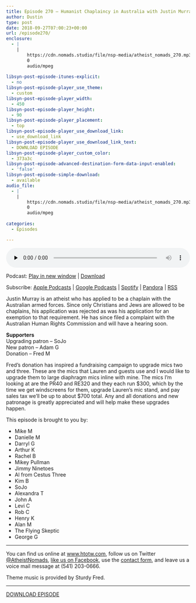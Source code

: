```yaml
---
title: Episode 270 – Humanist Chaplaincy in Australia with Justin Murray
author: Dustin
type: post
date: 2018-09-27T07:00:23+00:00
url: /episode270/
enclosure:
  - |
    |
        https://cdn.nomads.studio/file/nsp-media/atheist_nomads_270.mp3
        0
        audio/mpeg
        
libsyn-post-episode-itunes-explicit:
  - no
libsyn-post-episode-player_use_theme:
  - custom
libsyn-post-episode-player_width:
  - 450
libsyn-post-episode-player_height:
  - 90
libsyn-post-episode-player_placement:
  - top
libsyn-post-episode-player_use_download_link:
  - use_download_link
libsyn-post-episode-player_use_download_link_text:
  - DOWNLOAD EPISODE
libsyn-post-episode-player_custom_color:
  - 373a3c
libsyn-post-episode-advanced-destination-form-data-input-enabled:
  - 'false'
libsyn-post-episode-simple-download:
  - available
audio_file:
  - |
    |
        https://cdn.nomads.studio/file/nsp-media/atheist_nomads_270.mp3
        0
        audio/mpeg
        
categories:
  - Episodes

---
```

<div itemscope itemtype="http://schema.org/AudioObject">
  <meta itemprop="name" content="Episode 270 &#8211; Humanist Chaplaincy in Australia with Justin Murray" />
  
  <meta itemprop="uploadDate" content="2018-09-27T01:00:23-06:00" />
  
  <meta itemprop="encodingFormat" content="audio/mpeg" />
  
  <meta itemprop="description" content="
Justin Murray is an atheist who has applied to be a chaplain with the Australian armed forces. Since only Christians and Jews are allowed to be chaplains, his application was rejected as was his application for an exemption to that requirement. He h..." />
  
  <meta itemprop="contentUrl" content="https://dts.podtrac.com/redirect.mp3/cdn.nomads.studio/file/nsp-media/atheist_nomads_270.mp3" />
  </p> 
  
  <div class="powerpress_player" id="powerpress_player_8533">
    <audio class="wp-audio-shortcode" id="audio-1849-277" preload="none" style="width: 100%;" controls="controls"><source type="audio/mpeg" src="https://dts.podtrac.com/redirect.mp3/cdn.nomads.studio/file/nsp-media/atheist_nomads_270.mp3?_=277" /><a href="https://dts.podtrac.com/redirect.mp3/cdn.nomads.studio/file/nsp-media/atheist_nomads_270.mp3">https://dts.podtrac.com/redirect.mp3/cdn.nomads.studio/file/nsp-media/atheist_nomads_270.mp3</a></audio>
  </div>
</div>

<p class="powerpress_links powerpress_links_mp3">
  Podcast: <a href="https://dts.podtrac.com/redirect.mp3/cdn.nomads.studio/file/nsp-media/atheist_nomads_270.mp3" class="powerpress_link_pinw" target="_blank" title="Play in new window" onclick="return powerpress_pinw('https://htotw.com/?powerpress_pinw=1849-podcast');" rel="nofollow">Play in new window</a> | <a href="https://dts.podtrac.com/redirect.mp3/cdn.nomads.studio/file/nsp-media/atheist_nomads_270.mp3" class="powerpress_link_d" title="Download" rel="nofollow" download="atheist_nomads_270.mp3">Download</a>
</p>

<p class="powerpress_links powerpress_subscribe_links">
  Subscribe: <a href="https://podcasts.apple.com/us/podcast/humanists-take-on-the-world/id530050098?mt=2&ls=1" class="powerpress_link_subscribe powerpress_link_subscribe_itunes" target="_blank" title="Subscribe on Apple Podcasts" rel="nofollow">Apple Podcasts</a> | <a href="https://www.google.com/podcasts?feed=aHR0cDovL2F0aGVpc3Rub21hZHMubGlic3luLmNvbS9yc3M%3D" class="powerpress_link_subscribe powerpress_link_subscribe_googleplay" target="_blank" title="Subscribe on Google Podcasts" rel="nofollow">Google Podcasts</a> | <a href="https://open.spotify.com/show/3LzK2xZGike6Tc1GEMtMbr?si=LieN9SNuTpq96smuaUsH8A" class="powerpress_link_subscribe powerpress_link_subscribe_spotify" target="_blank" title="Subscribe on Spotify" rel="nofollow">Spotify</a> | <a href="https://www.pandora.com/podcast/atheist-nomads/PC:10122?corr=62071012&part=ug" class="powerpress_link_subscribe powerpress_link_subscribe_pandora" target="_blank" title="Subscribe on Pandora" rel="nofollow">Pandora</a> | <a href="https://htotw.com/feed/podcast/" class="powerpress_link_subscribe powerpress_link_subscribe_rss" target="_blank" title="Subscribe via RSS" rel="nofollow">RSS</a>
</p>

  
Justin Murray is an atheist who has applied to be a chaplain with the Australian armed forces. Since only Christians and Jews are allowed to be chaplains, his application was rejected as was his application for an exemption to that requirement. He has since filed a complaint with the Australian Human Rights Commission and will have a hearing soon.  
<!--more-->

**Supporters**  
Upgrading patron &#8211; SoJo  
New patron &#8211; Adam G  
Donation &#8211; Fred M

Fred&#8217;s donation has inspired a fundraising campaign to upgrade mics two and three. These are the mics that Lauren and guests use and I would like to upgrade them to large diaphragm mics inline with mine. The mics I&#8217;m looking at are the PR40 and RE320 and they each run $300, which by the time we get windscreens for them, upgrade Lauren&#8217;s mic stand, and pay sales tax we&#8217;ll be up to about $700 total. Any and all donations and new patronage is greatly appreciated and will help make these upgrades happen.

This episode is brought to you by:

* Mike M  
* Danielle M  
* Darryl G  
* Arthur K  
* Rachel B  
* Mikey Pullman  
* Jimmy Ninetoes  
* Al from Cestus Three  
* Kim B  
* SoJo  
* Alexandra T  
* John A  
* Levi C  
* Rob C  
* Henry K  
* Alan M  
* The Flying Skeptic  
* George G

<hr width="500" />

You can find us online at <a href="https://www.htotw.com/" target="_blank" rel="noopener">www.htotw.com</a>, follow us on Twitter <a href="https://htotw.com/twitter" target="_blank" rel="noopener">@AtheistNomads</a>, <a href="https://htotw.com/facebook" target="_blank" rel="noopener">like us on Facebook</a>, use the [contact form](https://htotw.com/contact), and leave us a voice mail message at (541) 203-0666.

Theme music is provided by Sturdy Fred.

<hr width="”500”" />

[DOWNLOAD EPISODE][1]

 [1]: https://dts.podtrac.com/redirect.mp3/cdn.nomads.studio/file/nsp-media/atheist_nomads_270.mp3